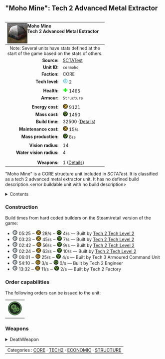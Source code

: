 "Moho Mine": Tech 2 Advanced Metal Extractor
----
<table align="right">
    <thead>
        <tr>
            <th align="left" colspan="2">
                <img align="left" title="Moho Mine unit icon" src="icons/units/CORMOHO_icon.png" />Moho Mine<br />Tech 2 Advanced Metal Extractor
            </th>
        </tr>
    </thead>
    <tbody>
        <tr><td align="center" colspan="2">Note: Several units have stats defined at the<br />start of the game based on the stats of others.</td></tr>
        <tr>
            <td align="right"><strong>Source:</strong></td>
            <td><a href="SCTATest">SCTATest</a></td>
        </tr>
        <tr>
            <td align="right"><strong>Unit ID:</strong></td>
            <td><code>cormoho</code></td>
        </tr>
        <tr>
            <td align="right"><strong>Faction:</strong></td>
            <td>CORE</td>
        </tr>
        <tr>
            <td align="right"><strong>Tech level:</strong></td>
            <td><img src="icons/T2.png" title="Tech 2" /> 2</td>
        </tr>
        <tr><td align="center" colspan="2"></td></tr>
        <tr>
            <td align="right"><strong>Health:</strong></td>
            <td><img src="icons/health.png" title="Health" /> 1465</td>
        </tr>
        <tr>
            <td align="right"><strong>Armour:</strong></td>
            <td><code>Structure</code></td>
        </tr>
        <tr><td align="center" colspan="2"></td></tr>
        <tr>
            <td align="right"><strong>Energy cost:</strong></td>
            <td><img src="icons/energy.png" title="Energy" /> 9121</td>
        </tr>
        <tr>
            <td align="right"><strong>Mass cost:</strong></td>
            <td><img src="icons/mass.png" title="Mass" /> 1450</td>
        </tr>
        <tr>
            <td align="right"><strong>Build time:</strong></td>
            <td>32500 (<a href="#construction">Details</a>)</td>
        </tr>
        <tr>
            <td align="right"><strong>Maintenance cost:</strong></td>
            <td><img src="icons/energy.png" title="Energy" /> 15/s</td>
        </tr>
        <tr>
            <td align="right"><strong>Mass production:</strong></td>
            <td><img src="icons/mass.png" title="Mass" /> 8/s</td>
        </tr>
        <tr><td align="center" colspan="2"></td></tr>
        <tr>
            <td align="right"><strong>Vision radius:</strong></td>
            <td>14</td>
        </tr>
        <tr>
            <td align="right"><strong>Water vision radius:</strong></td>
            <td>4</td>
        </tr>
        <tr><td align="center" colspan="2"></td></tr>
        <tr><td align="center" colspan="2"></td></tr>
        <tr>
            <td align="right"><strong>Weapons:</strong></td>
            <td>1 (<a href="#weapons">Details</a>)</td>
        </tr>
    </tbody>
</table>

"Moho Mine" is a CORE structure unit included in *SCTATest*.
It is classified as a tech 2 advanced metal extractor unit. It has no defined build description.<error:buildable unit with no build description>

<details>
<summary>Contents</summary>

1. – <a href="#construction">Construction</a>
2. – <a href="#order-capabilities">Order capabilities</a>
3. – <a href="#weapons">Weapons</a>
</details>

### Construction
Build times from hard coded builders on the Steam/retail version of the game:
* <img src="icons/time.png" title="Time" /> 05:25 ‒ <img src="icons/energy.png" title="Energy" /> 28/s ‒ <img src="icons/mass.png" title="Mass" /> 4/s — Built by <a href="CORACA">Tech 2 Tech Level 2</a>
* <img src="icons/time.png" title="Time" /> 03:23 ‒ <img src="icons/energy.png" title="Energy" /> 45/s ‒ <img src="icons/mass.png" title="Mass" /> 7/s — Built by <a href="CORACK">Tech 2 Tech Level 2</a>
* <img src="icons/time.png" title="Time" /> 02:42 ‒ <img src="icons/energy.png" title="Energy" /> 56/s ‒ <img src="icons/mass.png" title="Mass" /> 9/s — Built by <a href="CORACV">Tech 2 Tech Level 2</a>
* <img src="icons/time.png" title="Time" /> 02:24 ‒ <img src="icons/energy.png" title="Energy" /> 63/s ‒ <img src="icons/mass.png" title="Mass" /> 10/s — Built by <a href="CORACSUB">Tech 2 Tech Level 2</a>
* <img src="icons/time.png" title="Time" /> 06:01 ‒ <img src="icons/energy.png" title="Energy" /> 25/s ‒ <img src="icons/mass.png" title="Mass" /> 4/s — Built by Tech 3 Armoured Command Unit
* <img src="icons/time.png" title="Time" /> 54:10 ‒ <img src="icons/energy.png" title="Energy" /> 3/s ‒ <img src="icons/mass.png" title="Mass" /> 0/s — Built by Tech 2 Engineer
* <img src="icons/time.png" title="Time" /> 13:32 ‒ <img src="icons/energy.png" title="Energy" /> 11/s ‒ <img src="icons/mass.png" title="Mass" /> 2/s — Built by Tech 2 Factory

### Order capabilities
The following orders can be issued to the unit:
<table>
<td><img float="left" src="icons/orders/production.png" title="Production Toggle
Turn the selected units production capabilities on/off" /></td>
</table>

### Weapons
<details>
<summary>DeathWeapon</summary>
<p>
    <table>
        <tr>
            <td align="right"><strong>Damage:</strong></td>
            <td>100</td>
        </tr>
        <tr>
            <td align="right"><strong>Damage radius:</strong></td>
            <td>3</td>
        </tr>
        <tr>
            <td align="right"><strong>Damage type:</strong></td>
            <td><code>Normal</code></td>
        </tr>
        <tr>
            <td align="right"><strong>Flags:</strong></td>
            <td>Damage friendly</td>
        </tr>
    </table>
</p>
</details>


<table align=center>
<td>Categories : <a href="_categories.CORE">CORE</a> · <a href="_categories.TECH2">TECH2</a> · <a href="_categories.ECONOMIC">ECONOMIC</a> · <a href="_categories.STRUCTURE">STRUCTURE</a>
